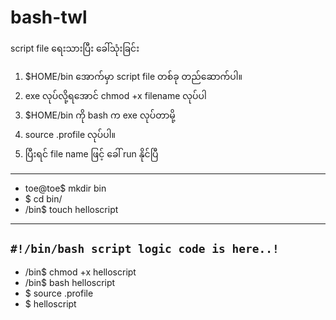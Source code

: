 # bash-twl
script file ရေးသားပြီး ခေါ်သုံးခြင်း
1. $HOME/bin အောက်မှာ script file တစ်ခု တည်ဆောက်ပါ။
2. exe လုပ်လို့ရအောင် chmod +x filename လုပ်ပါ
3. $HOME/bin ကို bash က exe လုပ်တာမို့
4. source .profile လုပ်ပါ။
5. ပြီးရင် file name ဖြင့် ခေါ် run နိုင်ပြီ
---

- toe@toe$ mkdir bin
- $ cd bin/
- /bin$ touch helloscript
---
` #!/bin/bash
script logic code is here..! `
---
- /bin$ chmod +x helloscript
- /bin$ bash helloscript
- $ source .profile
- $ helloscript
